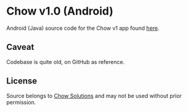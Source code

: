 # Chow v1.0 (Android)

Android (Java) source code for the Chow v1 app found  [here](https://play.google.com/store/apps/details?id=com.chow.chow.chow).

## Caveat

Codebase is quite old, on GitHub as reference.

## License

Source belongs to [Chow Solutions](http://www.chowsolutions.com/) and may not be used without prior permission.
